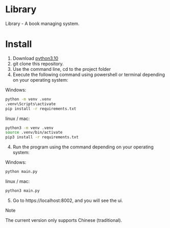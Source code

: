 # Library

Library - A book managing system.

# Install

1. Download [python3.10](https://www.python.org/downloads/)
2. git clone this repository.
3. Use the command line, cd to the project folder
4. Execute the following command using powershell or terminal depending on your operating system:
   
Windows:
```sh
python -m venv .venv
.venv\Scripts\activate
pip install -r requirements.txt
```

linux / mac:
```sh
python3 -m venv .venv
source .venv/bin/activate
pip3 install -r requirements.txt
```

4. Run the program using the command depending on your operating system:

Windows:
```sh
python main.py
```

linux / mac:
```sh
python3 main.py
```

5. Go to https://localhost:8002, and you will see the ui.
> [!NOTE]
> The current version only supports Chinese (traditional).